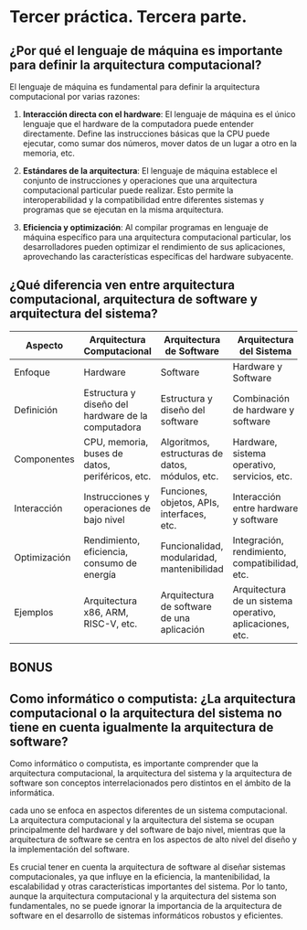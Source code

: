 # Tercer práctica. Tercera parte.

## ¿Por qué el lenguaje de máquina es importante para definir la arquitectura computacional?

El lenguaje de máquina es fundamental para definir la arquitectura computacional por varias razones:

1. **Interacción directa con el hardware**: El lenguaje de máquina es el único lenguaje que el hardware de la computadora puede entender directamente. Define las instrucciones básicas que la CPU puede ejecutar, como sumar dos números, mover datos de un lugar a otro en la memoria, etc.

2. **Estándares de la arquitectura**: El lenguaje de máquina establece el conjunto de instrucciones y operaciones que una arquitectura computacional particular puede realizar. Esto permite la interoperabilidad y la compatibilidad entre diferentes sistemas y programas que se ejecutan en la misma arquitectura.

3. **Eficiencia y optimización**: Al compilar programas en lenguaje de máquina específico para una arquitectura computacional particular, los desarrolladores pueden optimizar el rendimiento de sus aplicaciones, aprovechando las características específicas del hardware subyacente.


## ¿Qué diferencia ven entre arquitectura computacional, arquitectura de software y arquitectura del sistema?

| Aspecto                | Arquitectura Computacional                      | Arquitectura de Software                        | Arquitectura del Sistema                        |
|------------------------|--------------------------------------------------|-------------------------------------------------|-------------------------------------------------|
| Enfoque                | Hardware                                         | Software                                        | Hardware y Software                             |
| Definición             | Estructura y diseño del hardware de la computadora | Estructura y diseño del software               | Combinación de hardware y software              |
| Componentes            | CPU, memoria, buses de datos, periféricos, etc. | Algoritmos, estructuras de datos, módulos, etc. | Hardware, sistema operativo, servicios, etc.    |
| Interacción            | Instrucciones y operaciones de bajo nivel        | Funciones, objetos, APIs, interfaces, etc.     | Interacción entre hardware y software           |
| Optimización           | Rendimiento, eficiencia, consumo de energía      | Funcionalidad, modularidad, mantenibilidad     | Integración, rendimiento, compatibilidad, etc.  |
| Ejemplos               | Arquitectura x86, ARM, RISC-V, etc.              | Arquitectura de software de una aplicación     | Arquitectura de un sistema operativo, aplicaciones, etc. |

## BONUS

## Como informático o computista: ¿La arquitectura computacional o la arquitectura del sistema no tiene en cuenta igualmente la arquitectura de software?

Como informático o computista, es importante comprender que la arquitectura computacional, la arquitectura del sistema y la arquitectura de software son conceptos interrelacionados pero distintos en el ámbito de la informática.

cada uno se enfoca en aspectos diferentes de un sistema computacional. La arquitectura computacional y la arquitectura del sistema se ocupan principalmente del hardware y del software de bajo nivel, mientras que la arquitectura de software se centra en los aspectos de alto nivel del diseño y la implementación del software.

Es crucial tener en cuenta la arquitectura de software al diseñar sistemas computacionales, ya que influye en la eficiencia, la mantenibilidad, la escalabilidad y otras características importantes del sistema. Por lo tanto, aunque la arquitectura computacional y la arquitectura del sistema son fundamentales, no se puede ignorar la importancia de la arquitectura de software en el desarrollo de sistemas informáticos robustos y eficientes.








